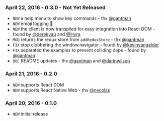 ### April 22, 2016 - 0.3.0 - Not Yet Released

* `NEW` a help menu to show key commands - thx [@gantman](https://github.com/gantman)
* `NEW` emoji logging 🎉
* `NEW` the client is now transpiled for easy integration into React DOM - found by [@derekyau](https://github.com/derekyau) and [@Hyra](https://github.com/Hyra)
* `MOD` returns the redux store from `addReduxStore` - thx [@gantman](https://github.com/gantman)
* `FIX` stop clobbering the window.navigator - found by [@kevinvangelder](https://github.com/kevinvangelder)
* `FIX` separated the examples to prevent colliding deps - found by [@gantman](https://github.com/gantman)
* `DOC` README updates - thx [@gantman](https://github.com/gantman) and [@darinwilson](https://github.com/darinwilson)

### April 21, 2016 - 0.2.0

* `NEW` supports React DOM
* `NEW` supports React Native Web - thx [@necolas](https://github.com/necolas)

### April 20, 2016 - 0.1.0

* `NEW` initial release


